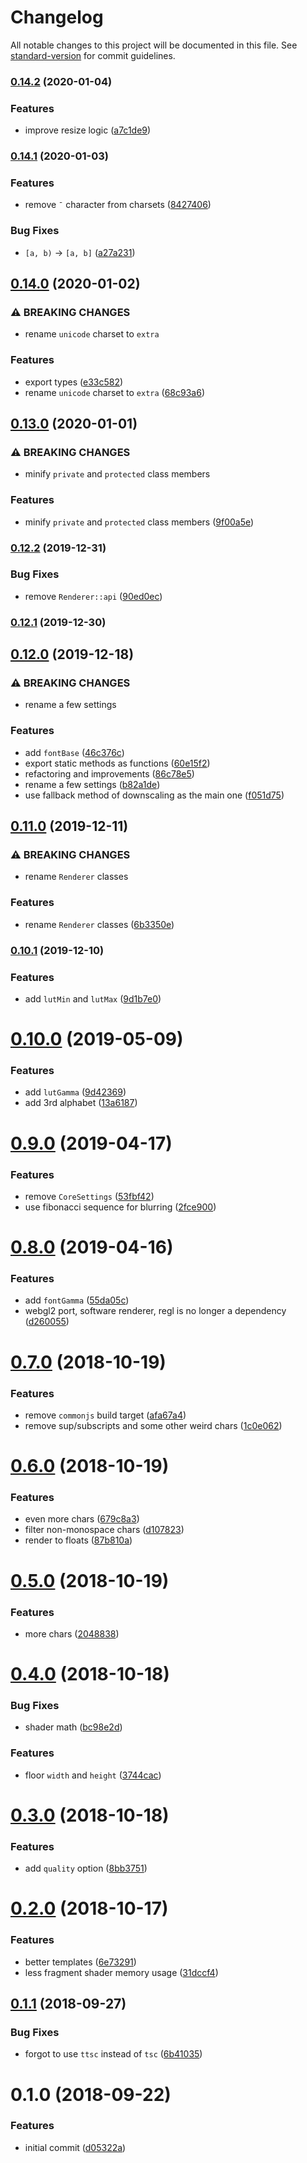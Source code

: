 # Changelog

All notable changes to this project will be documented in this file. See [standard-version](https://github.com/conventional-changelog/standard-version) for commit guidelines.

### [0.14.2](https://github.com/reinventing-wheels/ascii/compare/v0.14.1...v0.14.2) (2020-01-04)


### Features

* improve resize logic ([a7c1de9](https://github.com/reinventing-wheels/ascii/commit/a7c1de9ba801ffc0b27a5f7714e1087019ef4613))

### [0.14.1](https://github.com/reinventing-wheels/ascii/compare/v0.14.0...v0.14.1) (2020-01-03)


### Features

* remove `¯` character from charsets ([8427406](https://github.com/reinventing-wheels/ascii/commit/84274060c0c48b1c2df5d2d09ab1951d2801d990))


### Bug Fixes

* `[a, b)` -> `[a, b]` ([a27a231](https://github.com/reinventing-wheels/ascii/commit/a27a2311992beef2577669d6ca19e8dde944f385))

## [0.14.0](https://github.com/reinventing-wheels/ascii/compare/v0.13.0...v0.14.0) (2020-01-02)


### ⚠ BREAKING CHANGES

* rename `unicode` charset to `extra`

### Features

* export types ([e33c582](https://github.com/reinventing-wheels/ascii/commit/e33c5824ceb2ec1d2174c7c2d5f6de5d6c4c0101))
* rename `unicode` charset to `extra` ([68c93a6](https://github.com/reinventing-wheels/ascii/commit/68c93a68a525851d9ee6b435e283bb74acc0d72a))

## [0.13.0](https://github.com/reinventing-wheels/ascii/compare/v0.12.2...v0.13.0) (2020-01-01)


### ⚠ BREAKING CHANGES

* minify `private` and `protected` class members

### Features

* minify `private` and `protected` class members ([9f00a5e](https://github.com/reinventing-wheels/ascii/commit/9f00a5e75e3d04a8e49620b25bfc7305a8cc9c31))

### [0.12.2](https://github.com/reinventing-wheels/ascii/compare/v0.12.1...v0.12.2) (2019-12-31)


### Bug Fixes

* remove `Renderer::api` ([90ed0ec](https://github.com/reinventing-wheels/ascii/commit/90ed0ece7c3de6be4ba8339a8b711aca7eb2e1e3))

### [0.12.1](https://github.com/reinventing-wheels/ascii/compare/v0.12.0...v0.12.1) (2019-12-30)

## [0.12.0](https://github.com/reinventing-wheels/ascii/compare/v0.11.0...v0.12.0) (2019-12-18)


### ⚠ BREAKING CHANGES

* rename a few settings

### Features

* add `fontBase` ([46c376c](https://github.com/reinventing-wheels/ascii/commit/46c376c701c4939cfa77e98c80e6c8ff8e1dfd65))
* export static methods as functions ([60e15f2](https://github.com/reinventing-wheels/ascii/commit/60e15f2c3f3aa6fef6151f07b150796df1e107fa))
* refactoring and improvements ([86c78e5](https://github.com/reinventing-wheels/ascii/commit/86c78e5f4dcdf8ec379632ddaa287540715ebc5b))
* rename a few settings ([b82a1de](https://github.com/reinventing-wheels/ascii/commit/b82a1debd18e72ec5ba3e6e5292461d04e458ed9))
* use fallback method of downscaling as the main one ([f051d75](https://github.com/reinventing-wheels/ascii/commit/f051d75066bb8da103f17f0a4fb6e510b9b871c0))

## [0.11.0](https://github.com/reinventing-wheels/ascii/compare/v0.10.1...v0.11.0) (2019-12-11)


### ⚠ BREAKING CHANGES

* rename `Renderer` classes

### Features

* rename `Renderer` classes ([6b3350e](https://github.com/reinventing-wheels/ascii/commit/6b3350e5b338f42402db17fd0d3ad8fda6caf0a1))

### [0.10.1](https://github.com/reinventing-wheels/ascii/compare/v0.10.0...v0.10.1) (2019-12-10)


### Features

* add `lutMin` and `lutMax` ([9d1b7e0](https://github.com/reinventing-wheels/ascii/commit/9d1b7e036eb92e1ae83b3a25017bbb441195e4b6))

<a name="0.10.0"></a>
# [0.10.0](https://github.com/reinventing-wheels/ascii/compare/v0.9.0...v0.10.0) (2019-05-09)


### Features

* add `lutGamma` ([9d42369](https://github.com/reinventing-wheels/ascii/commit/9d42369))
* add 3rd alphabet ([13a6187](https://github.com/reinventing-wheels/ascii/commit/13a6187))



<a name="0.9.0"></a>
# [0.9.0](https://github.com/reinventing-wheels/ascii/compare/v0.8.0...v0.9.0) (2019-04-17)


### Features

* remove `CoreSettings` ([53fbf42](https://github.com/reinventing-wheels/ascii/commit/53fbf42))
* use fibonacci sequence for blurring ([2fce900](https://github.com/reinventing-wheels/ascii/commit/2fce900))



<a name="0.8.0"></a>
# [0.8.0](https://github.com/reinventing-wheels/ascii/compare/v0.7.0...v0.8.0) (2019-04-16)


### Features

* add `fontGamma` ([55da05c](https://github.com/reinventing-wheels/ascii/commit/55da05c))
* webgl2 port, software renderer, regl is no longer a dependency ([d260055](https://github.com/reinventing-wheels/ascii/commit/d260055))



<a name="0.7.0"></a>
# [0.7.0](https://github.com/reinventing-wheels/ascii/compare/v0.6.0...v0.7.0) (2018-10-19)


### Features

* remove `commonjs` build target ([afa67a4](https://github.com/reinventing-wheels/ascii/commit/afa67a4))
* remove sup/subscripts and some other weird chars ([1c0e062](https://github.com/reinventing-wheels/ascii/commit/1c0e062))



<a name="0.6.0"></a>
# [0.6.0](https://github.com/reinventing-wheels/ascii/compare/v0.5.0...v0.6.0) (2018-10-19)


### Features

* even more chars ([679c8a3](https://github.com/reinventing-wheels/ascii/commit/679c8a3))
* filter non-monospace chars ([d107823](https://github.com/reinventing-wheels/ascii/commit/d107823))
* render to floats ([87b810a](https://github.com/reinventing-wheels/ascii/commit/87b810a))



<a name="0.5.0"></a>
# [0.5.0](https://github.com/reinventing-wheels/ascii/compare/v0.4.0...v0.5.0) (2018-10-19)


### Features

* more chars ([2048838](https://github.com/reinventing-wheels/ascii/commit/2048838))



<a name="0.4.0"></a>
# [0.4.0](https://github.com/reinventing-wheels/ascii/compare/v0.3.0...v0.4.0) (2018-10-18)


### Bug Fixes

* shader math ([bc98e2d](https://github.com/reinventing-wheels/ascii/commit/bc98e2d))


### Features

* floor `width` and `height` ([3744cac](https://github.com/reinventing-wheels/ascii/commit/3744cac))



<a name="0.3.0"></a>
# [0.3.0](https://github.com/reinventing-wheels/ascii/compare/v0.2.0...v0.3.0) (2018-10-18)


### Features

* add `quality` option ([8bb3751](https://github.com/reinventing-wheels/ascii/commit/8bb3751))



<a name="0.2.0"></a>
# [0.2.0](https://github.com/reinventing-wheels/ascii/compare/v0.1.1...v0.2.0) (2018-10-17)


### Features

* better templates ([6e73291](https://github.com/reinventing-wheels/ascii/commit/6e73291))
* less fragment shader memory usage ([31dccf4](https://github.com/reinventing-wheels/ascii/commit/31dccf4))



<a name="0.1.1"></a>
## [0.1.1](https://github.com/reinventing-wheels/ascii/compare/v0.1.0...v0.1.1) (2018-09-27)


### Bug Fixes

* forgot to use `ttsc` instead of `tsc` ([6b41035](https://github.com/reinventing-wheels/ascii/commit/6b41035))



<a name="0.1.0"></a>
# 0.1.0 (2018-09-22)


### Features

* initial commit ([d05322a](https://github.com/reinventing-wheels/ascii/commit/d05322a))
